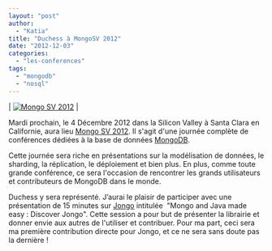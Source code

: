 ```yaml
---
layout: "post"
author: 
  - "Katia"
title: "Duchess à MongoSV 2012"
date: "2012-12-03"
categories: 
  - "les-conferences"
tags: 
  - "mongodb"
  - "nosql"
---
```


| [![](/assets/2012/12/2012-12-03-duchess-a-mongosv-2012/MongoSV_Spotlight.png "Mongo SV 2012")](http://www.10gen.com/events/mongosv) |

Mardi prochain, le 4 Décembre 2012 dans la Silicon Valley à Santa Clara en Californie, aura lieu [Mongo SV 2012](http://www.10gen.com/events/mongosv "Mongo SV 2012"). Il s'agit d'une journée complète de conférences dédiées à la base de données [MongoDB](http://www.mongodb.org/ "MongoDB").

Cette journée sera riche en présentations sur la modélisation de données, le sharding, la réplication, le déploiement et bien plus. En plus, comme toute grande conférence, ce sera l'occasion de rencontrer les grands utilisateurs et contributeurs de MongoDB dans le monde.

Duchess y sera représenté. J’aurai le plaisir de participer avec une présentation de 15 minutes sur [Jongo](http://jongo.org/ "Jongo") intitulée  "Mongo and Java made easy : Discover Jongo". Cette session a pour but de présenter la librairie et donner envie aux autres de l'utiliser et contribuer. Pour ma part, ceci sera ma première contribution directe pour Jongo, et ce ne sera sans doute pas la dernière !
